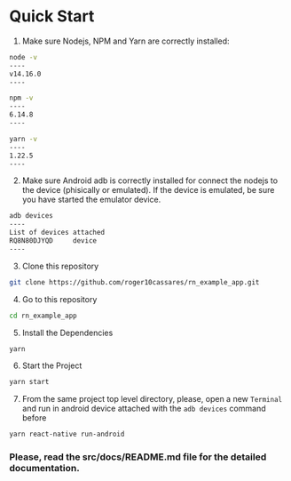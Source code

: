 # Quick Start

1. Make sure Nodejs, NPM and Yarn are correctly installed:

```bash
node -v
----
v14.16.0
----
```

```bash
npm -v
----
6.14.8
----
```

```bash
yarn -v
----
1.22.5
----
```



2. Make sure Android adb is correctly installed for connect the nodejs to the device (phisically or emulated). If the device is emulated, be sure you have started the emulator device.

```bash
adb devices
----
List of devices attached
RQ8N80DJYQD     device
----
```



3. Clone this repository

```bash
git clone https://github.com/roger10cassares/rn_example_app.git
```



4. Go to this repository

````bash
cd rn_example_app
````



5. Install the Dependencies

````bash
yarn 
````



6. Start the Project

````bash 
yarn start
````



7. From the same project top level directory, please, open a new `Terminal` and run in android device attached with the `adb devices` command before

```bash
yarn react-native run-android
```



### Please, read the src/docs/README.md file for the detailed documentation.